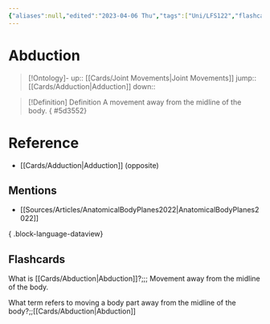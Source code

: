 ```yaml
---
{"aliases":null,"edited":"2023-04-06 Thu","tags":["Uni/LFS122","flashcards/LFS122"],"date created":"2022-12-08 Thu","dg-publish":true,"permalink":"/cards/abduction/","dgPassFrontmatter":true}
---
```


# Abduction

> [!Ontology]-
> up:: [[Cards/Joint Movements\|Joint Movements]]
> jump:: [[Cards/Adduction\|Adduction]]
> down:: 

> [!Definition] Definition
> A movement away from the midline of the body.
{ #5d3552}


# Reference

- [[Cards/Adduction\|Adduction]] (opposite)

## Mentions

- [[Sources/Articles/AnatomicalBodyPlanes2022\|AnatomicalBodyPlanes2022]]

{ .block-language-dataview}

## Flashcards

What is [[Cards/Abduction\|Abduction]]?;;; Movement away from the midline of the body.
<!--SR:!2023-07-04,79,250!2023-10-05,172,270-->

What term refers to moving a body part away from the midline of the body?;;[[Cards/Abduction\|Abduction]]